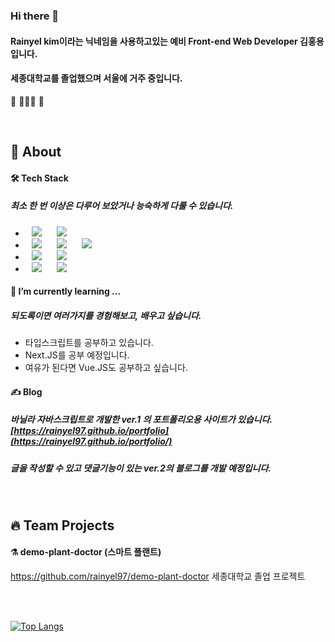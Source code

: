 ### Hi there 👋

#### **Rainyel kim**이라는 닉네임을 사용하고있는 예비 **Front-end Web Developer** 김홍용입니다.
#### 세종대학교를 졸업했으며 서울에 거주 중입니다.
👋 🧑🏻‍💻 🌳

<br>

## 🦉 About

#### 🛠 Tech Stack
##### 최소 한 번 이상은 다루어 보았거나 능숙하게 다룰 수 있습니다.
<ul>
  <li>
    <img src="http://img.shields.io/badge/-Javascript-F7DF1E?style=for-the-badge&logo=Javascript&logoColor=black"
       style="height: auto; margin-left: 10px; margin-right: 10px;"/>  
    <img src="http://img.shields.io/badge/-TypeScript-3073BF?style=for-the-badge&logo=TypeScript&logoColor=white"
       style="height: auto; margin-left: 10px; margin-right: 10px;"/>
  </li>
  <li>
    <img src="https://img.shields.io/badge/-Html-E34F26?style=for-the-badge&logo=Html5&logoColor=white"
     style="height: auto; margin-left: 10px; margin-right: 10px;"/> 
    <img src="https://img.shields.io/badge/-Css3-1572B6?style=for-the-badge&logo=css3&logoColor=white"
       style="height: auto; margin-left: 10px; margin-right: 10px;"/>
    <img src="https://img.shields.io/badge/-Git-F05032?style=for-the-badge&logo=Git&logoColor=white"
       style="height: auto; margin-left: 10px; margin-right: 10px;"/>
  </li>
  <li>
    <img src="https://img.shields.io/badge/-React-61DAFB?style=for-the-badge&logo=React&logoColor=black"
     style="height: auto; margin-left: 10px; margin-right: 10px;"/>
    <img src="https://img.shields.io/badge/-React Native-0088CC?style=for-the-badge&logo=React&logoColor=white"
     style="height: auto; margin-left: 10px; margin-right: 10px;"/>
  </li>
  <li>
    <img src="http://img.shields.io/badge/-bootstrap-7952B3?style=for-the-badge&logo=bootstrap&logoColor=black"
     style="height: auto; margin-left: 10px; margin-right: 10px;"/>
    <img src="http://img.shields.io/badge/-styled--components-DB7093?style=for-the-badge&logo=styled-components&logoColor=black"
     style="height: auto; margin-left: 10px; margin-right: 10px;"/>
  </li>
</ul>

#### 🌱 I’m currently learning ...

##### 되도록이면 여러가지를 경험해보고, 배우고 싶습니다.
<ul>
  <li>타입스크립트를 공부하고 있습니다.
  <li>Next.JS를 공부 예정입니다.
  <li>여유가 된다면 Vue.JS도 공부하고 싶습니다.
</ul>

#### ✍️ Blog
##### 바닐라 자바스크립트로 개발한 ver.1 의 포트폴리오용 사이트가 있습니다. [https://rainyel97.github.io/portfolio](https://rainyel97.github.io/portfolio/)
##### 글을 작성할 수 있고 댓글기능이 있는 ver.2의 블로그를 개발 예정입니다.

<br>

## 🔥 Team Projects

#### ⚗️ demo-plant-doctor (스마트 플랜트)
https://github.com/rainyel97/demo-plant-doctor
세종대학교 졸업 프로젝트

<br><br>

[![Top Langs](https://github-readme-stats.vercel.app/api/top-langs/?username=rainyel97&layout=compact)](https://github.com/rainyel97/github-readme-stats)

